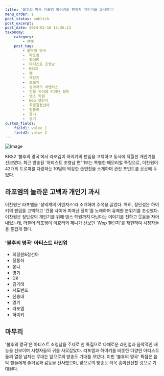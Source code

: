 ```yaml
---
title: '불후의 명곡 라포엠 하이키의 팬이자 개인기를 과시하다'
menu_order: 1
post_status: publish
post_excerpt: 
post_date: 2024-02-16 15:26:13
taxonomy:
    category:
        - 연예
    post_tag:
        - 불후의 명곡
        -  라포엠
        -  하이키
        -  아티스트 조영남
        -  KBS2
        -  팬
        -  개인기
        -  트로피
        -  성악계의 어벤져스
        -  건물 사이에 피어난 장미
        -  댄스 학원
        -  Wop 챌린지
        -  최정원정선아
        -  정동하
        -  몽니
        -  영기
custom_fields:
    field1: value 1
    field2: value 2
---
```


![Image](https://ssl.pstatic.net/mimgnews/image/112/2024/02/10/202402101744244652545_20240210183355_01_20240210183501203.jpg?type=w540)

KBS2 ‘불후의 명곡’에서 라포엠이 하이키의 팬임을 고백하고 동시에 탁월한 개인기를 선보였다. 최근 방송된 '아티스트 조영남 편' 1부는 특별한 메모리얼 특집으로, 이찬원이 42개의 트로피를 자랑하는 10팀의 막강한 출연진을 소개하며 관전 포인트를 곳곳에 두었다.
## 라포엠의 놀라운 고백과 개인기 과시
이찬원은 라포엠을 '성악계의 어벤져스'라 소개하며 주목을 끌었다. 특히, 정민성은 하이키의 팬임을 고백하고 '건물 사이에 피어난 장미'를 노래하며 유쾌한 분위기를 조성했다. 이찬원은 정민성의 개인기를 위해 댄스 학원까지 다닌다는 이야기를 전하고 웃음을 자아내었는데, 더불어 라포엠이 이효리와 제니가 선보인 'Wop 챌린지'를 재현하여 시청자들을 즐겁게 했다.
### '불후의 명곡' 아티스트 라인업
- 최정원&정선아
- 정동하
- 몽니
- 영기
- DK
- 김기태
- 서도밴드
- 신승태
- 영기
- 라포엠
- 하이키
## 마무리
'불후의 명곡'은 아티스트 조영남을 주제로 한 특집으로 다채로운 라인업과 음악적인 재능을 선보이며 시청자들의 귀를 사로잡았다. 라포엠과 하이키를 비롯한 다양한 아티스트들의 열정 넘치는 무대는 앞으로의 방송도 기대를 모았다. 이번 '불후의 명곡' 특집은 음악 팬들에게 즐거움과 감동을 선사했으며, 앞으로의 방송도 더욱 흥미진진할 것으로 기대된다.
